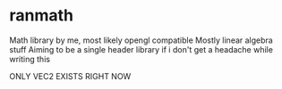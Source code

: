 # ranmath
Math library by me, most likely opengl compatible
Mostly linear algebra stuff
Aiming to be a single header library if i don't get a headache while writing this

ONLY VEC2 EXISTS RIGHT NOW

